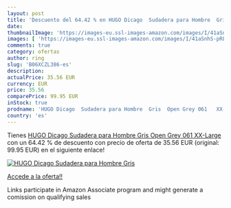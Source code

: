 ```yaml
---
layout: post
title: 'Descuento del 64.42 % en HUGO Dicago  Sudadera para Hombre  Gris '
date: 
thumbnailImage: 'https://images-eu.ssl-images-amazon.com/images/I/41aSnhS-pRL._SL200_.jpg'
images: [ 'https://images-eu.ssl-images-amazon.com/images/I/41aSnhS-pRL._SL200_.jpg' ]
comments: true
category: ofertas
author: ring
slug: 'B06XCZL386-es'
description:
actualPrice: 35.56 EUR
currency: EUR
price: 35.56
comparePrice: 99.95 EUR
inStock: true
prodname: 'HUGO Dicago  Sudadera para Hombre  Gris  Open Grey 061   XX-Large'
country: 'es'
---
```


Tienes [HUGO Dicago  Sudadera para Hombre  Gris  Open Grey 061   XX-Large](https://www.amazon.es/dp/B06XCZL386/?tag=tolees-21) con un 64.42 % de descuento con precio de oferta de 35.56 EUR (original: 99.95 EUR) en el siguiente enlace!

[![HUGO Dicago  Sudadera para Hombre  Gris ](https://images-eu.ssl-images-amazon.com/images/I/41aSnhS-pRL._SL200_.jpg)](https://www.amazon.es/dp/B06XCZL386/?tag=tolees-21)

[Accede a la oferta!!](https://www.amazon.es/dp/B06XCZL386/?tag=tolees-21)

Links participate in Amazon Associate program and might generate a comission on qualifying sales


